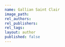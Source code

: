 ```yaml
---
name: Gallian Saint Clair
image_path:
rel_authors:
rel_publishers:
rel_tags:
layout: author
published: false
---
```


